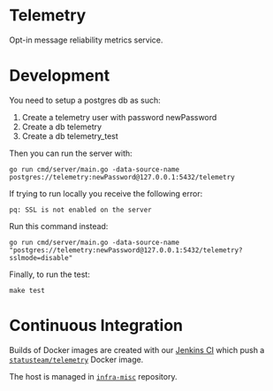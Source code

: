 # Telemetry

Opt-in message reliability metrics service.

# Development

You need to setup a postgres db as such:
1) Create a telemetry user with password newPassword
2) Create a db telemetry
3) Create a db telemetry_test

Then you can run the server with:
```
go run cmd/server/main.go -data-source-name postgres://telemetry:newPassword@127.0.0.1:5432/telemetry
```

If trying to run locally you receive the following error:
```
pq: SSL is not enabled on the server
```

Run this command instead:
```
go run cmd/server/main.go -data-source-name "postgres://telemetry:newPassword@127.0.0.1:5432/telemetry?sslmode=disable"
```

Finally, to run the test:
```
make test
```

# Continuous Integration

Builds of Docker images are created with our [Jenkins CI](https://ci.infra.status.im/job/telemetry/job/docker/) which push a [`statusteam/telemetry`](https://hub.docker.com/r/statusteam/telemetry) Docker image.

The host is managed in [`infra-misc`](https://github.com/status-im/infra-misc/blob/master/ansible/roles/telemetry) repository.
